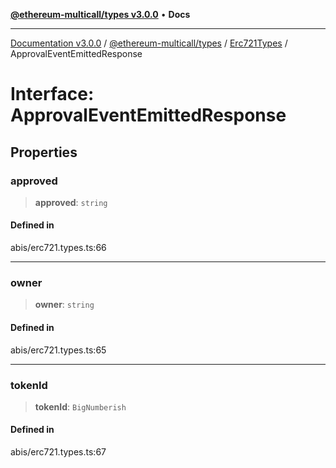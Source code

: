 [**@ethereum-multicall/types v3.0.0**](../../../README.md) • **Docs**

***

[Documentation v3.0.0](../../../../../packages.md) / [@ethereum-multicall/types](../../../README.md) / [Erc721Types](../README.md) / ApprovalEventEmittedResponse

# Interface: ApprovalEventEmittedResponse

## Properties

### approved

> **approved**: `string`

#### Defined in

abis/erc721.types.ts:66

***

### owner

> **owner**: `string`

#### Defined in

abis/erc721.types.ts:65

***

### tokenId

> **tokenId**: `BigNumberish`

#### Defined in

abis/erc721.types.ts:67
